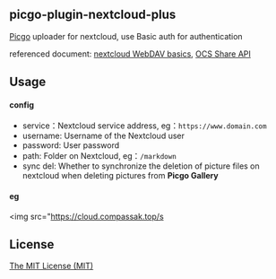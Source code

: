 ## picgo-plugin-nextcloud-plus

[Picgo](https://github.com/Molunerfinn/PicGo) uploader  for nextcloud, use Basic auth for authentication   

referenced document:  [nextcloud WebDAV basics](https://docs.nextcloud.com/server/stable/developer_manual/client_apis/WebDAV/basic.html#webdav-basics),  [OCS Share API](https://docs.nextcloud.com/server/stable/developer_manual/client_apis/OCS/ocs-share-api.html?highlight=share#ocs-share-api)

## Usage

#### config

+ service：Nextcloud service address,  eg：`https://www.domain.com` 
+ username:  Username of the Nextcloud user
+ password:   User password
+ path: Folder on Nextcloud,  eg：`/markdown`
+ sync del:  Whether to synchronize the deletion of picture files on nextcloud when deleting pictures from **Picgo Gallery**

#### eg

<img src="https://cloud.compassak.top/s


## License

[The MIT License (MIT)](https://raw.githubusercontent.com/compassak/picgo-plugin-nextcloud-plus/main/LICENSE)


